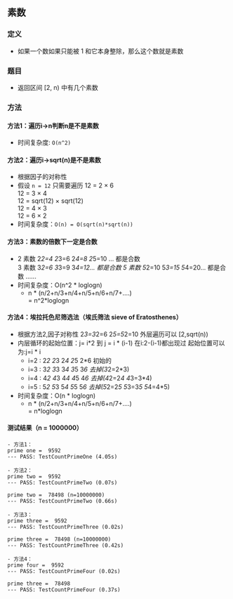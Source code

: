 ## 素数

### 定义
- 如果一个数如果只能被 1 和它本身整除，那么这个数就是素数

### 题目
- 返回区间 [2, n) 中有几个素数

### 方法
#### 方法1：遍历i->n判断n是不是素数
- 时间复杂度: `O(n^2)`

#### 方法2：遍历i->sqrt(n)是不是素数
- 根据因子的对称性
- 假设 `n = 12` 只需要遍历
    12 = 2 × 6    
    12 = 3 × 4    
    12 = sqrt(12) × sqrt(12)    
    12 = 4 × 3    
    12 = 6 × 2    
- 时间复杂度：`O(n) = O(sqrt(n)*sqrt(n))`

#### 方法3：素数的倍数下一定是合数
- 2 素数 2*2=4 2*3=6 2*4=8 2*5=10 ... 都是合数  
  3 素数 3*2=6 3*3=9 3*4=12... 都是合数
  5 素数 5*2=10 5*3=15 5*4=20... 都是合数
  ......
- 时间复杂度：O(n^2 * loglogn)  
    - n * (n/2+n/3+n/4+n/5+n/6+n/7+....)    
    = n^2*loglogn

#### 方法4：埃拉托色尼筛选法（埃氏筛法 sieve of Eratosthenes）
- 根据方法2,因子对称性 2*3=3*2=6 2*5=5*2=10 外层遍历可以 [2,sqrt(n))
- 内层循环的起始位置：j= i*2 到 j = i * (i-1)  在i:2-(i-1)都出现过 起始位置可以为:j=i * i
    - i=2 : 2*2 2*3 2*4 2*5 2*6  初始的
    - i=3 : 3*2 3*3 3*4 3*5 3*6  去掉(3*2=2*3)
    - i=4 : 4*2 4*3 4*4 4*5 4*6  去掉(4*2=2*4 4*3=3*4)
    - i=5 : 5*2 5*3 5*4 5*5 5*6  去掉(5*2=2*5 5*3=3*5 5*4=4*5)
- 时间复杂度：O(n * loglogn)  
    - n * (n/2+n/3+n/4+n/5+n/6+n/7+....)    
    = n*loglogn


#### 测试结果（n = 1000000）
    - 方法1：
    prime one =  9592
    --- PASS: TestCountPrimeOne (4.05s)

    - 方法2：
    prime two =  9592
    --- PASS: TestCountPrimeTwo (0.07s)

    prime two =  78498 (n=10000000)
    --- PASS: TestCountPrimeTwo (0.66s)

    - 方法3：
    prime three =  9592
    --- PASS: TestCountPrimeThree (0.02s)

    prime three =  78498 (n=10000000)
    --- PASS: TestCountPrimeThree (0.42s)

    - 方法4：
    prime four =  9592
    --- PASS: TestCountPrimeFour (0.02s)

    prime three =  78498
    --- PASS: TestCountPrimeFour (0.37s)